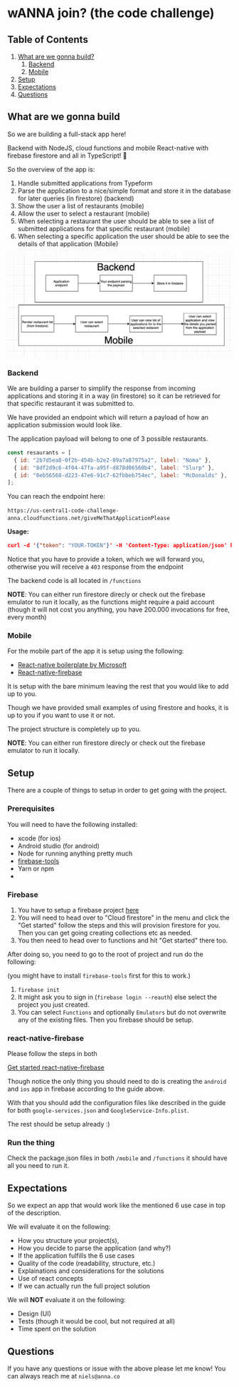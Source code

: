 # wANNA join? (the code challenge)

## Table of Contents

1. [What are we gonna build?](#what-are-we-gonna-build)
   1. [Backend](#backend)
   2. [Mobile](#mobile)
2. [Setup](#setup)
3. [Expectations](#expectations)
3. [Questions](#questions)

## What are we gonna build

So we are building a full-stack app here!

Backend with NodeJS, cloud functions and mobile React-native with firebase firestore and all in TypeScript! 🥳

So the overview of the app is:

1. Handle submitted applications from Typeform
2. Parse the application to a nice/simple format and store it in the database for later queries (in firestore) (backend)
3. Show the user a list of restaurants (mobile)
4. Allow the user to select a restaurant (mobile)
5. When selecting a restaurant the user should be able to see a list of submitted applications for that specific restaurant (mobile)
6. When selecting a specific application the user should be able to see the details of that application (Mobile)

![Use case](use-case.png)

### Backend

We are building a parser to simplify the response from incoming applications and storing it in a way (in firestore) so it can be retrieved for that specific restaurant it was submitted to.

We have provided an endpoint which will return a payload of how an application submission would look like.

The application payload will belong to one of 3 possible restaurants.

```javascript
const resaurants = [
  { id: "2b7d5ea8-0f2b-454b-b2e2-89a7a87975a2", label: "Noma" },
  { id: "8df2d9c6-4f04-47fa-a95f-d878d06560b4", label: "Slurp" },
  { id: "0eb56568-d223-47e6-91c7-62fbbeb754ec", label: "McDonalds" },
];
```

You can reach the endpoint here:

`https://us-central1-code-challenge-anna.cloudfunctions.net/giveMeThatApplicationPlease`

**Usage:**

```json
curl -d '{"token": "YOUR-TOKEN"}' -H 'Content-Type: application/json' https://us-central1-code-challenge-anna.cloudfunctions.net/giveMeThatApplicationPlease
```

Notice that you have to provide a token, which we will forward you, otherwise you will receive a `403` response from the endpoint

The backend code is all located in `/functions`

**NOTE**: You can either run firestore direcly or check out the firebase emulator to run it locally, as the functions might require a paid account (though it will not cost you anything, you have 200.000 invocations for free, every month)

### Mobile

For the mobile part of the app it is setup using the following:

- [React-native boilerplate by Microsoft](https://github.com/microsoft/TypeScript-React-Native-Starter)
- [React-native-firebase](https://rnfirebase.io/)

It is setup with the bare minimum leaving the rest that you would like to add up to you.

Though we have provided small examples of using firestore and hooks, it is up to you if you want to use it or not.

The project structure is completely up to you.

**NOTE**: You can either run firestore direcly or check out the firebase emulator to run it locally.

## Setup

There are a couple of things to setup in order to get going with the project.

### Prerequisites

You will need to have the following installed:
- xcode (for ios)
- Android studio (for android)
- Node for running anything pretty much
- [firebase-tools](https://github.com/firebase/firebase-tools)
- Yarn or npm
- 

### Firebase

1. You have to setup a firebase project [here](https://console.firebase.google.com/)
2. You will need to head over to "Cloud firestore" in the menu and click the "Get started" follow the steps and this will provision firestore for you. Then you can get going creating collections etc as needed.
3. You then need to head over to functions and hit "Get started" there too.

After doing so, you need to go to the root of project and run do the following:

(you might have to install `firebase-tools` first for this to work.)

1. `firebase init`
2. It might ask you to sign in (`firebase login --reauth`) else select the project you just created.
3. You can select `Functions` and optionally `Emulators` but do not overwrite any of the existing files. Then you firebase should be setup.

### react-native-firebase

Please follow the steps in both

[Get started react-native-firebase](https://rnfirebase.io/)

Though notice the only thing you should need to do is creating the `android` and `ios` app in firebase according to the guide above.

With that you should add the configuration files like described in the guide for both `google-services.json` and `GoogleService-Info.plist`.

The rest should be setup already :)


### Run the thing

Check the package.json files in both `/mobile` and `/functions` it should have all you need to run it.

## Expectations

So we expect an app that would work like the mentioned 6 use case in top of the description.

We will evaluate it on the following:
- How you structure your project(s),
- How you decide to parse the application (and why?)
- If the application fulfills the 6 use cases
- Quality of the code (readability, structure, etc.)
- Explainations and considerations for the solutions
- Use of react concepts 
- If we can actually run the full project solution

We will **NOT** evaluate it on the following:
- Design (UI)
- Tests (though it would be cool, but not required at all)
- Time spent on the solution

## Questions

If you have any questions or issue with the above please let me know! You can always reach me at `niels@anna.co`


